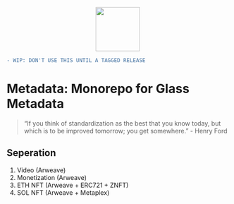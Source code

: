 <p align="center">
  <img height=100 src="https://arweave.net/sBogY_roIMJWInS0HIEi86eFGzHUnNxUzyKEdOKPWh0" />
</p>

```diff
- WIP: DON'T USE THIS UNTIL A TAGGED RELEASE
```

# Metadata: Monorepo for Glass Metadata
> “If you think of standardization as the best that you know today, but which is to be improved tomorrow; you get somewhere.” - Henry Ford

## Seperation
1. Video (Arweave)
2. Monetization (Arweave)
3. ETH NFT (Arweave + ERC721 + ZNFT)
4. SOL NFT (Arweave + Metaplex)

